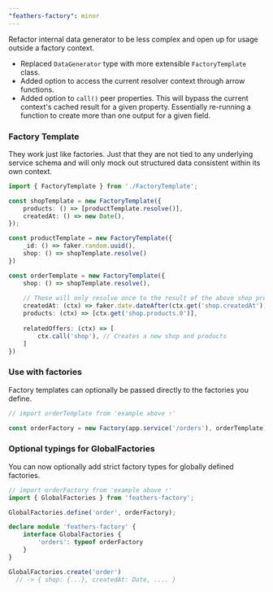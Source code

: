 ```yaml
---
"feathers-factory": minor
---
```


Refactor internal data generator to be less complex and open up for usage outside a factory context.

- Replaced `DataGenerator` type with more extensible `FactoryTemplate` class.
- Added option to access the current resolver context through arrow functions.
- Added option to `call()` peer properties. This will bypass the current
context's cached result for a given property. Essentially re-running a function
to create more than one output for a given field.


### Factory Template
They work just like factories. Just that they are not tied to any underlying 
service schema and will only mock out structured data consistent within its
own context.

```ts
import { FactoryTemplate } from './FactoryTemplate';

const shopTemplate = new FactoryTemplate({
    products: () => [productTemplate.resolve()],
    createdAt: () => new Date(),
});

const productTemplate = new FactoryTemplate({
    _id: () => faker.random.uuid(),
    shop: () => shopTemplate.resolve()
})

const orderTemplate = new FactoryTemplate({
    shop: () => shopTemplate.resolve(),
    
    // These will only resolve once to the result of the above shop property
    createdAt: (ctx) => faker.date.dateAfter(ctx.get('shop.createdAt')),
    products: (ctx) => [ctx.get('shop.products.0')], 
    
    relatedOffers: (ctx) => [
        ctx.call('shop'), // Creates a new shop and products
    ] 
})
```

### Use with factories
Factory templates can optionally be passed directly to the factories you define.
```ts
// import orderTemplate from 'example above ⇡'

const orderFactory = new Factory(app.service('/orders'), orderTemplate);
```

### Optional typings for GlobalFactories
You can now optionally add strict factory types for globally defined factories.

```ts
// import orderFactory from 'example above ⇡'
import { GlobalFactories } from 'feathers-factory';

GlobalFactories.define('order', orderFactory);

declare module 'feathers-factory' {
    interface GlobalFactories {
        'orders': typeof orderFactory
    }
}

GlobalFactories.create('order')
  // -> { shop: {...}, createdAt: Date, .... }
```